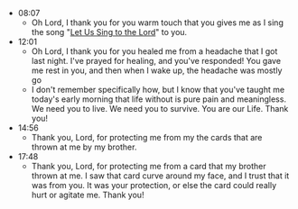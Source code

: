 - 08:07
	- Oh Lord, I thank you for you warm touch that you gives me as I sing the song "[Let Us Sing to the Lord](https://www.youtube.com/watch?v=4C2AYSFLsgI)" to you.
- 12:01
	- Oh Lord, I thank you for you healed me from a headache that I got last night. I've prayed for healing, and you've responded! You gave me rest in you, and then when I wake up, the headache was mostly go
	- I don't remember specifically how, but I know that you've taught me today's early morning that life without is pure pain and meaningless. We need you to live. We need you to survive. You are our Life. Thank you!
- 14:56
	- Thank you, Lord, for protecting me from my the cards that are thrown at me by my brother.
- 17:48
	- Thank you, Lord, for protecting me from a card that my brother thrown at me. I saw that card curve around my face, and I trust that it was from you. It was your protection, or else the card could really hurt or agitate me. Thank you!